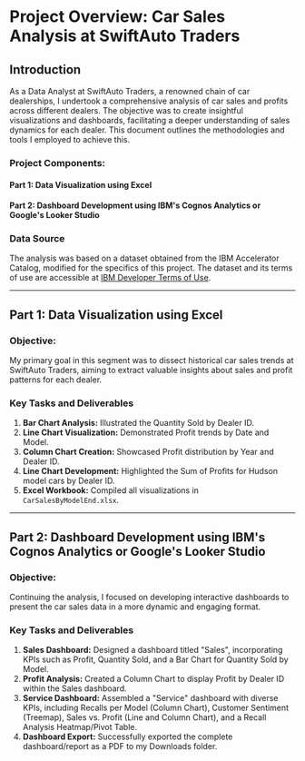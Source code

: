 # Project Overview: Car Sales Analysis at SwiftAuto Traders

## Introduction

As a Data Analyst at SwiftAuto Traders, a renowned chain of car dealerships, I undertook a comprehensive analysis of car sales and profits across different dealers. The objective was to create insightful visualizations and dashboards, facilitating a deeper understanding of sales dynamics for each dealer. This document outlines the methodologies and tools I employed to achieve this.

### Project Components:

#### Part 1: Data Visualization using Excel
#### Part 2: Dashboard Development using IBM's Cognos Analytics or Google's Looker Studio

### Data Source

The analysis was based on a dataset obtained from the IBM Accelerator Catalog, modified for the specifics of this project. The dataset and its terms of use are accessible at [IBM Developer Terms of Use](https://developer.ibm.com/terms/ibm-developer-terms-of-use/).

---

## Part 1: Data Visualization using Excel

### Objective:

My primary goal in this segment was to dissect historical car sales trends at SwiftAuto Traders, aiming to extract valuable insights about sales and profit patterns for each dealer.

### Key Tasks and Deliverables

1. **Bar Chart Analysis:** Illustrated the Quantity Sold by Dealer ID.
2. **Line Chart Visualization:** Demonstrated Profit trends by Date and Model.
3. **Column Chart Creation:** Showcased Profit distribution by Year and Dealer ID.
4. **Line Chart Development:** Highlighted the Sum of Profits for Hudson model cars by Dealer ID.
5. **Excel Workbook:** Compiled all visualizations in `CarSalesByModelEnd.xlsx`.

---

## Part 2: Dashboard Development using IBM's Cognos Analytics or Google's Looker Studio

### Objective:

Continuing the analysis, I focused on developing interactive dashboards to present the car sales data in a more dynamic and engaging format.

### Key Tasks and Deliverables

1. **Sales Dashboard:** Designed a dashboard titled "Sales", incorporating KPIs such as Profit, Quantity Sold, and a Bar Chart for Quantity Sold by Model.
2. **Profit Analysis:** Created a Column Chart to display Profit by Dealer ID within the Sales dashboard.
3. **Service Dashboard:** Assembled a "Service" dashboard with diverse KPIs, including Recalls per Model (Column Chart), Customer Sentiment (Treemap), Sales vs. Profit (Line and Column Chart), and a Recall Analysis Heatmap/Pivot Table.
4. **Dashboard Export:** Successfully exported the complete dashboard/report as a PDF to my Downloads folder.

